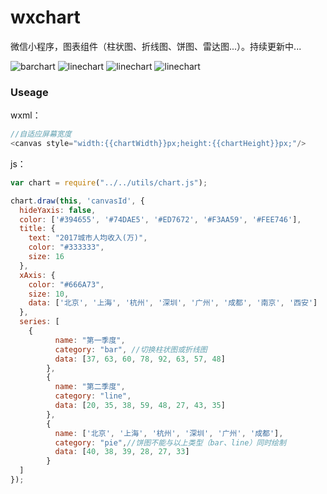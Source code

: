 # wxchart
微信小程序，图表组件（柱状图、折线图、饼图、雷达图...）。持续更新中...



![barchart](https://github.com/ioneday/wxchart/blob/master/image/barchart.png)
![linechart](https://github.com/ioneday/wxchart/blob/master/image/line.png)
![linechart](https://github.com/ioneday/wxchart/blob/master/image/barline.png)
![linechart](https://github.com/ioneday/wxchart/blob/master/image/pie.png)





### Useage

wxml：

```javascript
//自适应屏幕宽度
<canvas style="width:{{chartWidth}}px;height:{{chartHeight}}px;"/>
```

js：

```javascript
var chart = require("../../utils/chart.js");

chart.draw(this, 'canvasId', {
  hideYaxis: false,
  color: ['#394655', '#74DAE5', '#ED7672', '#F3AA59', '#FEE746'],
  title: {
    text: "2017城市人均收入(万)",
    color: "#333333",
    size: 16
  },
  xAxis: {
    color: "#666A73",
    size: 10,
    data: ['北京', '上海', '杭州', '深圳', '广州', '成都', '南京', '西安']
  },
  series: [
    {
          name: "第一季度",
          category: "bar", //切换柱状图或折线图
          data: [37, 63, 60, 78, 92, 63, 57, 48]
        },
        {
          name: "第二季度",
          category: "line",
          data: [20, 35, 38, 59, 48, 27, 43, 35]
        },
        {
          name: ['北京', '上海', '杭州', '深圳', '广州', '成都'],
          category: "pie",//饼图不能与以上类型（bar、line）同时绘制
          data: [40, 38, 39, 28, 27, 33]
        }
  ]
});
```





